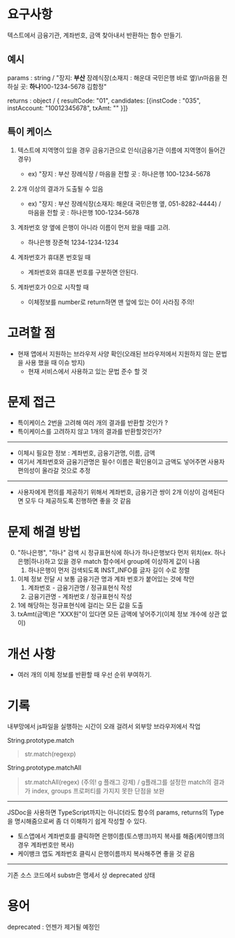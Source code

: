 # 요구사항
텍스트에서 금융기관, 계좌번호, 금액 찾아내서 반환하는 함수 만들기.

## 예시
params : string / "장지: <strong>부산</strong> 장례식장(소재지 : 해운대 국민은행 바로 옆)\n마음을 전하실 곳: <strong>하나</strong>100-1234-5678 김함정"

returns : object / { resultCode: "01", candidates: [{instCode : "035", instAccount: "10012345678", txAmt: "" }]}

## 특이 케이스

1. 텍스트에 지역명이 있을 경우 금융기관으로 인식(금융기관 이름에 지역명이 들어간 경우) 
    - ex) "장지 : 부산 장례식장 / 마음을 전할 곳 : 하나은행 100-1234-5678

2. 2개 이상의 결과가 도출될 수 있음
    - ex) "장지 : 부산 장례식장(소재지: 해운대 국민은행 옆, 051-8282-4444) / 마음을 전할 곳 : 하나은행 100-1234-5678

3. 계좌번호 양 옆에 은행이 아니라 이름이 먼저 왔을 때를 고려.
    - 하나은행 장준혁 1234-1234-1234

4. 계좌번호가 휴대폰 번호일 때
    - 계좌번호와 휴대폰 번호를 구분하면 안된다.

5. 계좌번호가 0으로 시작할 때
    - 이체정보를 number로 return하면 맨 앞에 있는 0이 사라짐 주의!

# 고려할 점
- 현재 앱에서 지원하는 브라우저 사양 확인(오래된 브라우저에서 지원하지 않는 문법을 사용 했을 때 이슈 방지)
  - 현재 서비스에서 사용하고 있는 문법 준수 할 것

# 문제 접근
- 특이케이스 2번을 고려해 여러 개의 결과를 반환할 것인가 ?
- 특이케이스를 고려하지 않고 1개의 결과를 반환할것인가?
---
- 이체시 필요한 정보 : 계좌번호, 금융기관명, 이름, 금액
- 여기서 계좌번호와 금융기관명은 필수! 이름은 확인용이고 금액도 넣어주면 사용자 편의성이 올라갈 것으로 추정
---
- 사용자에게 편의를 제공하기 위해서 계좌번호, 금융기관 쌍이 2개 이상이 검색된다면 모두 다 제공하도록 진행하면 좋을 것 같음

# 문제 해결 방법
0. "하나은행", "하나" 검색 시 정규표현식에 하나가 하나은행보다 먼저 위치(ex. 하나은행|하나)하고 있을 경우 match 함수에서 group에 이상하게 값이 나옴
    1. 하나은행이 먼저 검색되도록 INST_INFO를 글자 길이 수로 정렬 
1. 이체 정보 전달 시 보통 금융기관 명과 계좌 번호가 붙어있는 것에 착안
    1. 계좌번호 - 금융기관명 / 정규표현식 작성
    2. 금융기관명 - 계좌번호 / 정규표현식 작성
2. 1에 해당하는 정규표현식에 걸리는 모든 값을 도출
3. txAmt(금액)은 "XXX원"이 있다면 모든 금액에 넣어주기(이체 정보 개수에 상관 없이)

# 개선 사항
- 여러 개의 이체 정보를 반환할 때 우선 순위 부여하기.

# 기록
내부망에서 js파일을 실행하는 시간이 오래 걸려서 외부망 브라우저에서 작업

String.prototype.match
> str.match(regexp)

String.prototype.matchAll
> str.matchAll(regex) (주의! g 플래그 강제) / g플래그를 설정한 match의 결과가 index, groups 프로퍼티를 가지지 못한 단점을 보완

---

JSDoc을 사용하면 TypeScript까지는 아니더라도 함수의 params, returns의 Type을 명시해줌으로써 좀 더 이해하기 쉽게 작성할 수 있다.

- 토스앱에서 계좌번호를 클릭하면 은행이름(토스뱅크)까지 복사를 해줌(케이뱅크의 경우 계좌번호만 복사) 
- 케이뱅크 앱도 계좌번호 클릭시 은행이름까지 복사해주면 좋을 것 같음


---
기존 소스 코드에서 substr은 명세서 상 deprecated 상태


# 용어
deprecated : 언젠가 제거될 예정인